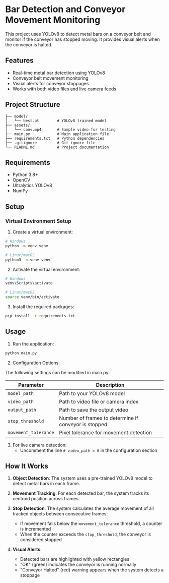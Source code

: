 # Bar Detection and Conveyor Movement Monitoring

This project uses YOLOv8 to detect metal bars on a conveyor belt and monitor if the conveyor has stopped moving. It provides visual alerts when the conveyor is halted.


## Features

- Real-time metal bar detection using YOLOv8
- Conveyor belt movement monitoring
- Visual alerts for conveyor stoppages
- Works with both video files and live camera feeds

## Project Structure

```
├── model/
│   └── best.pt        # YOLOv8 trained model
├── assets/
│   └── conv.mp4       # Sample video for testing
├── main.py            # Main application file
├── requirements.txt   # Python dependencies
├── .gitignore         # Git ignore file
└── README.md          # Project documentation
```

## Requirements

- Python 3.8+
- OpenCV
- Ultralytics YOLOv8
- NumPy

## Setup

### Virtual Environment Setup

1. Create a virtual environment:

```bash
# Windows
python -m venv venv

# Linux/macOS
python3 -m venv venv
```

2. Activate the virtual environment:

```bash
# Windows
venv\Scripts\activate

# Linux/macOS
source venv/bin/activate
```

3. Install the required packages:

```bash
pip install -r requirements.txt
```

## Usage

1. Run the application:

```bash
python main.py
```

2. Configuration Options:

The following settings can be modified in main.py:

| Parameter | Description |
|-----------|-------------|
| `model_path` | Path to your YOLOv8 model |
| `video_path` | Path to video file or camera index |
| `output_path` | Path to save the output video |
| `stop_threshold` | Number of frames to determine if conveyor is stopped |
| `movement_tolerance` | Pixel tolerance for movement detection |

3. For live camera detection:
   - Uncomment the line `# video_path = 0` in the configuration section

## How It Works

1. **Object Detection**: The system uses a pre-trained YOLOv8 model to detect metal bars in each frame.

2. **Movement Tracking**: For each detected bar, the system tracks its centroid position across frames.

3. **Stop Detection**: The system calculates the average movement of all tracked objects between consecutive frames:
   - If movement falls below the `movement_tolerance` threshold, a counter is incremented
   - When the counter exceeds the `stop_threshold`, the conveyor is considered stopped

4. **Visual Alerts**: 
   - Detected bars are highlighted with yellow rectangles
   - "OK" (green) indicates the conveyor is running normally
   - "Conveyor Halted" (red) warning appears when the system detects a stoppage
